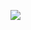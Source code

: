 ![](https://github-profile-summary-cards.vercel.app/api/cards/profile-details?username=zackbradys&theme=2077)
